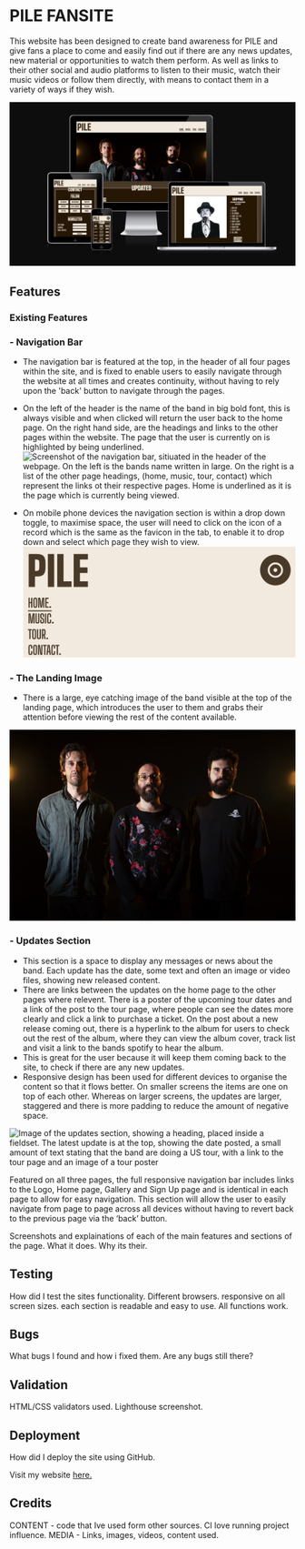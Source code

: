# PILE FANSITE
This website has been designed to create band awareness for PILE and give fans a place to come and easily find out if there are any news updates, new material or opportunities to watch them perform. As well as links to their other social and audio platforms to listen to their music, watch their music videos or follow them directly, with means to contact them in a variety of ways if they wish.  

![Screenshot of my website displayed on several different sized device screens, using a web app called 'Am I Responsive', showing that my website has been adapted to look good on all devices.][responsive]

## Features
<!--In this section, you should go over the different parts of your project, and describe each in a sentence or so. You will need to explain what value each of the features provides for the user, focusing on who this website is for, what it is that they want to achieve and how your project is the best way to help them achieve these things.-->

### Existing Features
### - Navigation Bar

- The navigation bar is featured at the top, in the header of all four pages within the site, and is fixed to enable users to easily navigate through the website at all times and creates continuity, without having to rely upon the 'back' button to navigate through the pages. 
- On the left of the header is the name of the band in big bold font, this is always visible and when clicked will return the user back to the home page. On the right hand side, are the headings and links to the other pages within the website. The page that the user is currently on is highlighted by being underlined. 
![Screenshot of the navigation bar, sitiuated in the header of the webpage. On the left is the bands name written in large. On the right is a list of the other page headings, (home, music, tour, contact) which represent the links ot their respective pages. Home is underlined as it is the page which is currently being viewed.][navbar]

- On mobile phone devices the navigation section is within a drop down toggle, to maximise space, the user will need to click on the icon of a record which is the same as the favicon in the tab, to enable it to drop down and select which page they wish to view.
![Screenshot of the same navigation bar but on a mobile device. The list of page headings is only revealed once the user clicks on the record icon in the header at the top left and then the list comes down vertically][nav-toggle]
 
### - The Landing Image
- There is a large, eye catching image of the band visible at the top of the landing page, which introduces the user to them and grabs their attention before viewing the rest of the content available. 

![Image of the band which is at the top of the landing page. It is a dark image of the three band members standing side by side which spans the wiodth of the page.][hero-image]

### - Updates Section
- This section is a space to display any messages or news about the band. Each update has the date, some text and often an image or video files, showing new released content. 
- There are links between the updates on the home page to the other pages where relevent. There is a poster of the upcoming tour dates and a link of the post to the tour page, where people can see the dates more clearly and click a link to purchase a ticket. On the post about a new release coming out, there is a hyperlink to the album for users to check out the rest of the album, where they can view the album cover, track list and visit a link to the bands spotify to hear the album. 
- This is great for the user because it will keep them coming back to the site, to check if there are any new updates.
- Responsive design has been used for different devices to organise the content so that it flows better. On smaller screens the items are one on top of each other. Whereas on larger screens, the updates are larger, staggered and there is more padding to reduce the amount of negative space.  

![Image of the updates section, showing a heading, placed inside a fieldset. The latest update is at the top, showing the date posted, a small amount of text stating that the band are doing a US tour, with a link to the tour page and an image of a tour poster][updates-screen]



Featured on all three pages, the full responsive navigation bar includes links to the Logo, Home page, Gallery and Sign Up page and is identical in each page to allow for easy navigation.
This section will allow the user to easily navigate from page to page across all devices without having to revert back to the previous page via the ‘back’ button.

Screenshots and explainations of each of the main features and sections of the page. What it does. Why its their.
## Testing
How did I test the sites functionality. Different browsers. responsive on all screen sizes. each section is readable and easy to use. All functions work.
## Bugs
What bugs I found and how i fixed them. Are any bugs still there?
## Validation
HTML/CSS validators used. Lighthouse screenshot.
## Deployment
How did I deploy the site using GitHub. 

Visit my website [here.](https://bekmart.github.io/pile_fansite/)
## Credits
CONTENT - code that Ive used form other sources. CI love running project influence. 
MEDIA - Links, images, videos, content used. 

[responsive]: assets/images/am-i-responsive.png
[navbar]: assets/images/navigation-bar.png
[nav-toggle]: assets/images/navigation-toggle.png
[hero-image]: assets/images/hero-image.jpeg
[def]: assets/images/updates-screen.png
[updates-screen]: assets/images/updates-screen.png
